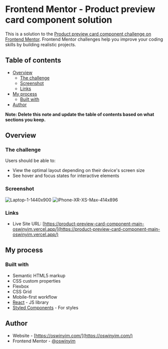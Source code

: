 # Frontend Mentor - Product preview card component solution

This is a solution to the [Product preview card component challenge on Frontend Mentor](https://www.frontendmentor.io/challenges/product-preview-card-component-GO7UmttRfa). Frontend Mentor challenges help you improve your coding skills by building realistic projects. 

## Table of contents

- [Overview](#overview)
  - [The challenge](#the-challenge)
  - [Screenshot](#screenshot)
  - [Links](#links)
- [My process](#my-process)
  - [Built with](#built-with)
- [Author](#author)

**Note: Delete this note and update the table of contents based on what sections you keep.**

## Overview

### The challenge

Users should be able to:

- View the optimal layout depending on their device's screen size
- See hover and focus states for interactive elements

### Screenshot
![Laptop-1-1440x900](https://user-images.githubusercontent.com/67218011/201503432-39e986be-ac60-49d1-b487-5d672e71c943.png)
![iPhone-XR-XS-Max-414x896](https://user-images.githubusercontent.com/67218011/201503453-fdd47d06-d325-4695-b867-3b1f486a184c.png)

### Links
- Live Site URL: [https://product-preview-card-component-main-oswinyim.vercel.app/](https://product-preview-card-component-main-oswinyim.vercel.app/)

## My process

### Built with

- Semantic HTML5 markup
- CSS custom properties
- Flexbox
- CSS Grid
- Mobile-first workflow
- [React](https://reactjs.org/) - JS library
- [Styled Components](https://styled-components.com/) - For styles

## Author

- Website - [https://oswinyim.com/](https://oswinyim.com/)
- Frontend Mentor - [@oswinyim](https://www.frontendmentor.io/profile/oswinyim)
